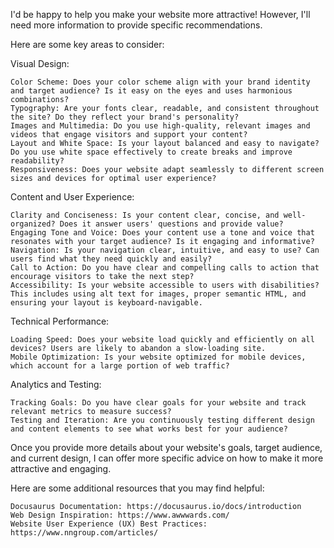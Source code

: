 I'd be happy to help you make your website more attractive! However, I'll need more information to provide specific recommendations.

Here are some key areas to consider:

Visual Design:

    Color Scheme: Does your color scheme align with your brand identity and target audience? Is it easy on the eyes and uses harmonious combinations?
    Typography: Are your fonts clear, readable, and consistent throughout the site? Do they reflect your brand's personality?
    Images and Multimedia: Do you use high-quality, relevant images and videos that engage visitors and support your content?
    Layout and White Space: Is your layout balanced and easy to navigate? Do you use white space effectively to create breaks and improve readability?
    Responsiveness: Does your website adapt seamlessly to different screen sizes and devices for optimal user experience?

Content and User Experience:

    Clarity and Conciseness: Is your content clear, concise, and well-organized? Does it answer users' questions and provide value?
    Engaging Tone and Voice: Does your content use a tone and voice that resonates with your target audience? Is it engaging and informative?
    Navigation: Is your navigation clear, intuitive, and easy to use? Can users find what they need quickly and easily?
    Call to Action: Do you have clear and compelling calls to action that encourage visitors to take the next step?
    Accessibility: Is your website accessible to users with disabilities? This includes using alt text for images, proper semantic HTML, and ensuring your layout is keyboard-navigable.

Technical Performance:

    Loading Speed: Does your website load quickly and efficiently on all devices? Users are likely to abandon a slow-loading site.
    Mobile Optimization: Is your website optimized for mobile devices, which account for a large portion of web traffic?

Analytics and Testing:

    Tracking Goals: Do you have clear goals for your website and track relevant metrics to measure success?
    Testing and Iteration: Are you continuously testing different design and content elements to see what works best for your audience?

Once you provide more details about your website's goals, target audience, and current design, I can offer more specific advice on how to make it more attractive and engaging.

Here are some additional resources that you may find helpful:

    Docusaurus Documentation: https://docusaurus.io/docs/introduction
    Web Design Inspiration: https://www.awwwards.com/
    Website User Experience (UX) Best Practices: https://www.nngroup.com/articles/
